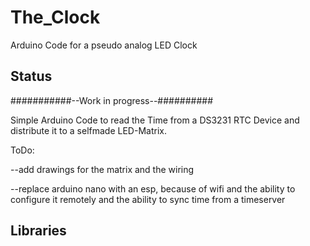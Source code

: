 # The_Clock
Arduino Code for a pseudo analog LED Clock

## Status

###########--Work in progress--##########

Simple Arduino Code to read the Time from a DS3231 RTC Device and 
distribute it to a selfmade LED-Matrix.

ToDo:

--add drawings for the matrix and the wiring

--replace arduino nano with an esp, because of wifi and the ability to configure it remotely
 and the ability to sync time from a timeserver

## Libraries
